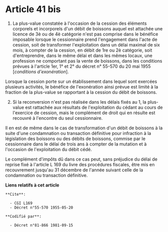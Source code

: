 # Article 41 bis

1. La plus-value constatée à l'occasion de la cession des éléments corporels et incorporels d'un débit de boissons auquel est
attachée une licence de 3è ou de 4è catégorie n'est pas comprise dans le bénéfice imposable lorsque le cessionnaire prend
l'engagement dans l'acte de cession, soit de transformer l'exploitation dans un délai maximal de six mois, à compter de la
cession, en débit de 1re ou 2è catégorie, soit d'entreprendre, dans le même délai et dans les mêmes locaux, une profession ne
comportant pas la vente de boissons, dans les conditions prévues à l'article 1er, 1° et 2° du décret n° 55-570 du 20 mai 1955
[*conditions d'exonération*].

Lorsque la cession porte sur un établissement dans lequel sont exercées plusieurs activités, le bénéfice de l'exonération
ainsi prévue est limité à la fraction de la plus-value se rapportant à la cession du débit de boissons.

2. Si la reconversion n'est pas réalisée dans les délais fixés au 1, la plus-value est rattachée aux résultats de
l'exploitation du cédant au cours de l'exercice de cession, mais le complément de droit qui en résulte est recouvré à
l'encontre du seul cessionnaire.

Il en est de même dans le cas de transformation d'un débit de boissons à la suite d'une condamnation ou transaction
définitive pour infraction à la législation des boissons ou des débits de boissons, commise par le cessionnaire dans le délai
de trois ans à compter de la mutation et à l'occasion de l'exploitation du débit cédé.

Le complément d'impôts dû dans ce cas peut, sans préjudice du délai de reprise fixé à l'article L 169 du livre des procédures
fiscales, être mis en recouvrement jusqu'au 31 décembre de l'année suivant celle de la condamnation ou transaction
définitive.

**Liens relatifs à cet article**

	**Cite**:

	  - CGI L169
	  - Décret n°55-570 1955-05-20

	**Codifié par**:

	  - Décret n°81-866 1981-09-15
